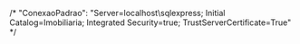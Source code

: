 /* "ConexaoPadrao": "Server=localhost\\sqlexpress; Initial Catalog=Imobiliaria; Integrated Security=true; TrustServerCertificate=True" */
